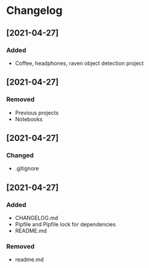 # Changelog

## [2021-04-27]

### Added 

- Coffee, headphones, raven object detection project


## [2021-04-27]

### Removed 

- Previous projects
- Notebooks


## [2021-04-27]

### Changed 

- .gitignore


## [2021-04-27]

### Added 

- CHANGELOG.md
- Pipfile and Pipfile lock for dependencies
- README.md

### Removed

- readme.md
